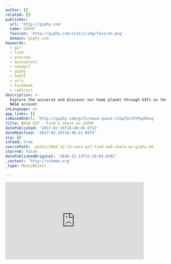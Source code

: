 ```yaml
---
author: []
related: []
publisher:
  url: 'http://giphy.com'
  name: GIPHY
  favicon: 'http://giphy.com/static/img/favicon.png'
  domain: giphy.com
keywords:
  - gif
  - link
  - preview
  - autoselect
  - nasagif
  - giphy
  - html5
  - urls
  - facebook
  - redirect
description: >-
  Explore the universe and discover our home planet through GIFs on the official
  NASA account
inLanguage: en
app_links: []
isBasedOnUrl: 'http://giphy.com/gifs/nasa-space-l2Sq7UcchYPqoR3vq'
title: NASA GIF - Find & Share on GIPHY
datePublished: '2017-02-16T16:48:45.071Z'
dateModified: '2017-02-16T16:48:21.897Z'
via: {}
inFeed: true
sourcePath: _posts/2016-12-13-nasa-gif-find-and-share-on-giphy.md
starred: false
datePublishedOriginal: '2016-12-13T15:29:03.878Z'
_context: 'http://schema.org'
_type: MediaObject

---
```

<iframe src="http://cdn.embedly.com/widgets/media.html?src=https%3A%2F%2Fgiphy.com%2Fembed%2Fl2Sq7UcchYPqoR3vq%2Ftwitter%2Fiframe&amp;src_secure=1&amp;url=http%3A%2F%2Fgiphy.com%2Fgifs%2Fnasa-space-l2Sq7UcchYPqoR3vq&amp;image=https%3A%2F%2Fmedia.giphy.com%2Fmedia%2Fl2Sq7UcchYPqoR3vq%2Fgiphy.gif&amp;key=b7d04c9b404c499eba89ee7072e1c4f7&amp;type=text%2Fhtml&amp;schema=giphy" width="435" height="244" scrolling="no" frameborder="0" allowfullscreen="" style=""></iframe>